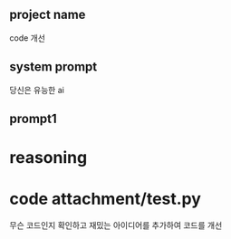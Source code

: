 ## project name ##
code 개선

## system prompt ##
당신은 유능한 ai

## prompt1 ##
# reasoning
# code attachment/test.py
무슨 코드인지 확인하고 재밌는 아이디어를 추가하여 코드를 개선